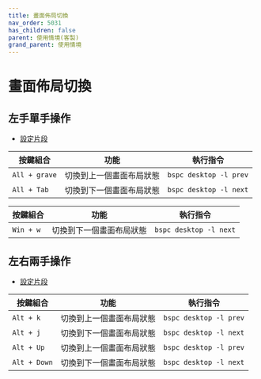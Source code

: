 ```yaml
---
title: 畫面佈局切換
nav_order: 5031
has_children: false
parent: 使用情境(客製)
grand_parent: 使用情境
---
```



# 畫面佈局切換


## 左手單手操作

* [設定片段](https://github.com/samwhelp/note-about-bspwm/blob/gh-pages/_demo/config/bspwm-config/main/config/bspwm/share/gen/sxhkd-gen-rc/Section/Keybind/Layout/SwitchCycle.conf)


| 按鍵組合      | 功能                               | 執行指令                                  |
| ------------- | ---------------------------------- | ----------------------------------------- |
| `All + grave` | 切換到上一個畫面布局狀態 | `bspc desktop -l prev`  |
| `All + Tab`   | 切換到下一個畫面布局狀態   | `bspc desktop -l next`            |


| 按鍵組合      | 功能                               | 執行指令                                  |
| ------------- | ---------------------------------- | ----------------------------------------- |
| `Win + w`     | 切換到下一個畫面布局狀態    | `bspc desktop -l next`     |


## 左右兩手操作

* [設定片段](https://github.com/samwhelp/note-about-bspwm/blob/gh-pages/_demo/config/bspwm-config/main/config/bspwm/share/gen/sxhkd-gen-rc/Section/Keybind/Layout/SwitchCycle.conf)


| 按鍵組合     | 功能                     | 執行指令                      |
| ------------ | ------------------------ | ----------------------------- |
| `Alt + k`    | 切換到上一個畫面布局狀態 | `bspc desktop -l prev`  |
| `Alt + j`    | 切換到下一個畫面布局狀態 | `bspc desktop -l next`  |
| `Alt + Up`   | 切換到上一個畫面布局狀態 | `bspc desktop -l prev`  |
| `Alt + Down` | 切換到下一個畫面布局狀態 | `bspc desktop -l next`  |
